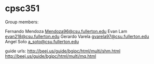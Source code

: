 # cpsc351
Group members:

Fernando Mendoza Mendoza96@csu.fullerton.edu
Evan Lam evan218@csu.fullerton.edu
Gerardo Varela gvarela97@csu.fullerton.edu
Angel Soto  a_soto@csu.fullerton.edu

guide urls:
http://beej.us/guide/bgipc/html/multi/shm.html
http://beej.us/guide/bgipc/html/multi/mq.html
